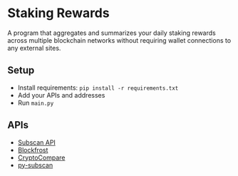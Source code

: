 # Staking Rewards

A program that aggregates and summarizes your daily staking rewards across multiple blockchain networks without requiring wallet connections to any external sites.

## Setup

- Install requirements: `pip install -r requirements.txt`
- Add your APIs and addresses 
- Run `main.py`
   
## APIs 

- [Subscan API](https://docs.api.subscan.io/) 
- [Blockfrost](https://blockfrost.io/) 
- [CryptoCompare](https://min-api.cryptocompare.com/) 
- [py-subscan](https://github.com/joepetrowski/py-subscan) 


